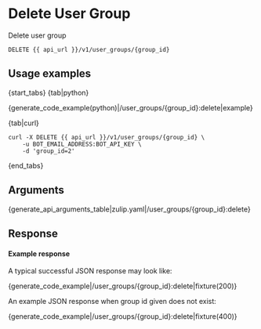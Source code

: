 # Delete User Group

Delete user group

`DELETE {{ api_url }}/v1/user_groups/{group_id}`

## Usage examples

{start_tabs}
{tab|python}

{generate_code_example(python)|/user_groups/{group_id}:delete|example}

{tab|curl}

``` curl
curl -X DELETE {{ api_url }}/v1/user_groups/{group_id} \
    -u BOT_EMAIL_ADDRESS:BOT_API_KEY \
    -d 'group_id=2'
```

{end_tabs}

## Arguments

{generate_api_arguments_table|zulip.yaml|/user_groups/{group_id}:delete}

## Response

#### Example response

A typical successful JSON response may look like:

{generate_code_example|/user_groups/{group_id}:delete|fixture(200)}

An example JSON response when group id given does not exist:

{generate_code_example|/user_groups/{group_id}:delete|fixture(400)}
